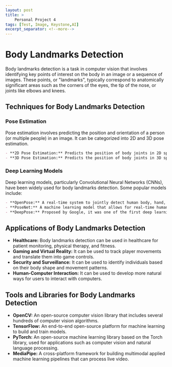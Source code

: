 ```yaml
---
layout: post
title: >
    Personal Project 4
tags: [Test, Image, Keystone,AI]
excerpt_separator: <!--more-->
---
```

# Body Landmarks Detection
 <!--more-->
Body landmarks detection is a task in computer vision that involves identifying key points of interest on the body in an image or a sequence of images. These points, or "landmarks", typically correspond to anatomically significant areas such as the corners of the eyes, the tip of the nose, or joints like elbows and knees.

## Techniques for Body Landmarks Detection

### Pose Estimation
Pose estimation involves predicting the position and orientation of a person (or multiple people) in an image. It can be categorized into 2D and 3D pose estimation.

```markdown
- **2D Pose Estimation:** Predicts the position of body joints in 2D space (i.e., in the image).
- **3D Pose Estimation:** Predicts the position of body joints in 3D space.
```

### Deep Learning Models
Deep learning models, particularly Convolutional Neural Networks (CNNs), have been widely used for body landmarks detection. Some popular models include:

```markdown
- **OpenPose:** A real-time system to jointly detect human body, hand, facial, and foot keypoints on single images or videos.
- **PoseNet:** A machine learning model that allows for real-time human pose estimation in the browser.
- **DeepPose:** Proposed by Google, it was one of the first deep learning methods for pose estimation.
```

## Applications of Body Landmarks Detection

- **Healthcare:** Body landmarks detection can be used in healthcare for patient monitoring, physical therapy, and fitness.
- **Gaming and Virtual Reality:** It can be used to track player movements and translate them into game controls.
- **Security and Surveillance:** It can be used to identify individuals based on their body shape and movement patterns.
- **Human-Computer Interaction:** It can be used to develop more natural ways for users to interact with computers.

## Tools and Libraries for Body Landmarks Detection

- **OpenCV:** An open-source computer vision library that includes several hundreds of computer vision algorithms.
- **TensorFlow:** An end-to-end open-source platform for machine learning to build and train models.
- **PyTorch:** An open-source machine learning library based on the Torch library, used for applications such as computer vision and natural language processing.
- **MediaPipe:** A cross-platform framework for building multimodal applied machine learning pipelines that can process live video.